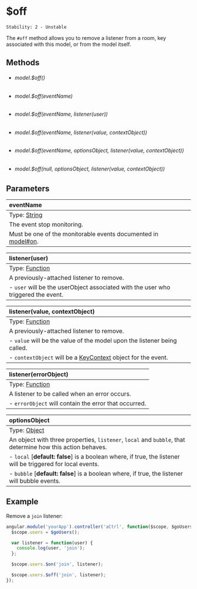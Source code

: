 # $off

```
Stability: 2 - Unstable
```

The `#off` method allows you to remove a listener from a room, key associated with
this model, or from the model itself.

## Methods

- ###### model.$off()
- ###### model.$off(eventName)
- ###### model.$off(eventName, listener(user))
- ###### model.$off(eventName, listener(value, contextObject))
- ###### model.$off(eventName, optionsObject, listener(value, contextObject))
- ###### model.$off(null, optionsObject, listener(value, contextObject))

## Parameters

| eventName |
|:---|
| Type: [String](https://developer.mozilla.org/en-US/docs/Web/JavaScript/Reference/Global_Objects/String) |
| The event stop monitoring. |
| Must be one of the monitorable events documented in [model#on](./on.html). |

| listener(user) |
|:---|
| Type: [Function](https://developer.mozilla.org/en-US/docs/Web/JavaScript/Reference/Global_Objects/Function) |
| A previously-attached listener to remove. |
| - `user` will be the userObject associated with the user who triggered the event. |

| listener(value, contextObject) |
|:---|
| Type: [Function](https://developer.mozilla.org/en-US/docs/Web/JavaScript/Reference/Global_Objects/Function) |
| A previously-attached listener to remove. |
| - `value` will be the value of the model upon the listener being called. |
| - `contextObject` will be a [KeyContext](../../javascript_api/key/context.html) object for the event. |

| listener(errorObject) |
|:---|
| Type: [Function](https://developer.mozilla.org/en-US/docs/Web/JavaScript/Reference/Global_Objects/Function) |
| A listener to be called when an error occurs. |
| - `errorObject` will contain the error that occurred. |

| optionsObject |
|:---|
| Type: [Object](https://developer.mozilla.org/en-US/docs/Web/JavaScript/Reference/Global_Objects/Object) |
| An object with three properties, `listener`, `local` and `bubble`, that determine how this action behaves. |
| - `local` [**default: false**] is a boolean where, if true, the listener will be triggered for local events. |
| - `bubble` [**default: false**] is a boolean where, if true, the listener will bubble events. |

## Example

Remove a `join` listener:

```js
angular.module('yourApp').controller('aCtrl', function($scope, $goUsers) {
  $scope.users = $goUsers();

  var listener = function(user) {
    console.log(user, 'join');
  };

  $scope.users.$on('join', listener);

  $scope.users.$off('join', listener);
});
```

